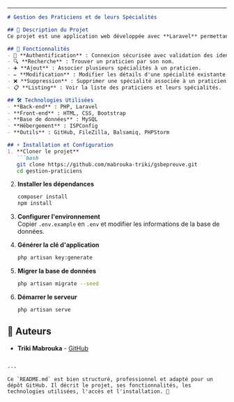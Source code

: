
---

```markdown
# Gestion des Praticiens et de leurs Spécialités

## 📌 Description du Projet
Ce projet est une application web développée avec **Laravel** permettant la gestion des praticiens et de leurs spécialités. Il inclut des fonctionnalités comme l'authentification, la recherche de praticiens, ainsi que l'ajout, la modification et la suppression des spécialités associées.

## 🚀 Fonctionnalités
- 🔐 **Authentification** : Connexion sécurisée avec validation des identifiants.  
- 🔍 **Recherche** : Trouver un praticien par son nom.  
- ➕ **Ajout** : Associer plusieurs spécialités à un praticien.  
- ✏️ **Modification** : Modifier les détails d'une spécialité existante.  
- ❌ **Suppression** : Supprimer une spécialité associée à un praticien.  
- 📋 **Listing** : Voir la liste des praticiens et leurs spécialités.  

## 🛠 Technologies Utilisées
- **Back-end** : PHP, Laravel  
- **Front-end** : HTML, CSS, Bootstrap  
- **Base de données** : MySQL  
- **Hébergement** : ISPConfig  
- **Outils** : GitHub, FileZilla, Balsamiq, PHPStorm  

## ⚡ Installation et Configuration
1. **Cloner le projet**  
   ```bash
   git clone https://github.com/mabrouka-triki/gsbepreuve.git
   cd gestion-praticiens
   ```

2. **Installer les dépendances**  
   ```bash
   composer install
   npm install
   ```

3. **Configurer l'environnement**  
   Copier `.env.example` en `.env` et modifier les informations de la base de données.

4. **Générer la clé d'application**  
   ```bash
   php artisan key:generate
   ```

5. **Migrer la base de données**  
   ```bash
   php artisan migrate --seed
   ```

6. **Démarrer le serveur**  
   ```bash
   php artisan serve
   ```

## 📄 Auteurs
- **Triki Mabrouka** - [GitHub](https://github.com/mabrouka-triki)  
```

---

Ce `README.md` est bien structuré, professionnel et adapté pour un dépôt GitHub. Il décrit le projet, ses fonctionnalités, les technologies utilisées, l'accès et l'installation. 🚀
